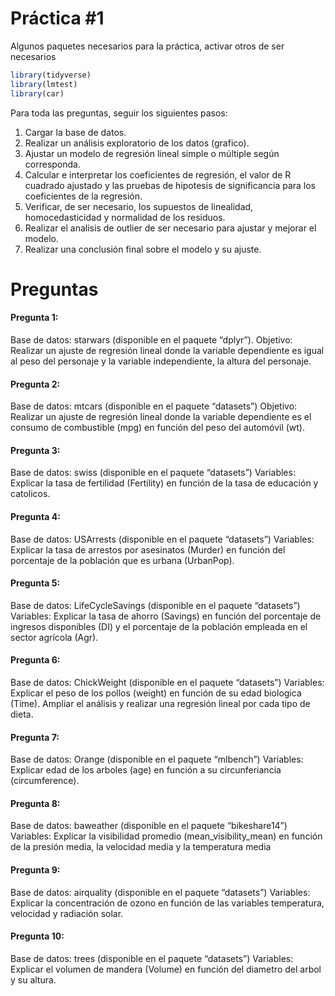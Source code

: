 Práctica \#1
================

Algunos paquetes necesarios para la práctica, activar otros de ser
necesarios

``` r
library(tidyverse)
library(lmtest)
library(car)
```

Para toda las preguntas, seguir los siguientes pasos:

1.  Cargar la base de datos.
2.  Realizar un análisis exploratorio de los datos (grafico).
3.  Ajustar un modelo de regresión lineal simple o múltiple según
    corresponda.
4.  Calcular e interpretar los coeficientes de regresión, el valor de R
    cuadrado ajustado y las pruebas de hipotesis de significancia para
    los coeficientes de la regresión.
5.  Verificar, de ser necesario, los supuestos de linealidad,
    homocedasticidad y normalidad de los residuos.
6.  Realizar el analisis de outlier de ser necesario para ajustar y
    mejorar el modelo.
7.  Realizar una conclusión final sobre el modelo y su ajuste.

# Preguntas

#### Pregunta 1:

Base de datos: starwars (disponible en el paquete “dplyr”). Objetivo:
Realizar un ajuste de regresión lineal donde la variable dependiente es
igual al peso del personaje y la variable independiente, la altura del
personaje.

#### Pregunta 2:

Base de datos: mtcars (disponible en el paquete “datasets”) Objetivo:
Realizar un ajuste de regresión lineal donde la variable dependiente es
el consumo de combustible (mpg) en función del peso del automóvil (wt).

#### Pregunta 3:

Base de datos: swiss (disponible en el paquete “datasets”) Variables:
Explicar la tasa de fertilidad (Fertility) en función de la tasa de
educación y catolicos.

#### Pregunta 4:

Base de datos: USArrests (disponible en el paquete “datasets”)
Variables: Explicar la tasa de arrestos por asesinatos (Murder) en
función del porcentaje de la población que es urbana (UrbanPop).

#### Pregunta 5:

Base de datos: LifeCycleSavings (disponible en el paquete “datasets”)
Variables: Explicar la tasa de ahorro (Savings) en función del
porcentaje de ingresos disponibles (DI) y el porcentaje de la población
empleada en el sector agrícola (Agr).

#### Pregunta 6:

Base de datos: ChickWeight (disponible en el paquete “datasets”)
Variables: Explicar el peso de los pollos (weight) en función de su edad
biologica (Time). Ampliar el análisis y realizar una regresión lineal
por cada tipo de dieta.

#### Pregunta 7:

Base de datos: Orange (disponible en el paquete “mlbench”) Variables:
Explicar edad de los arboles (age) en función a su circunferiancia
(circumference).

#### Pregunta 8:

Base de datos: baweather (disponible en el paquete “bikeshare14”)
Variables: Explicar la visibilidad promedio (mean_visibility_mean) en
función de la presión media, la velocidad media y la temperatura media

#### Pregunta 9:

Base de datos: airquality (disponible en el paquete “datasets”)
Variables: Explicar la concentración de ozono en función de las
variables temperatura, velocidad y radiación solar.

#### Pregunta 10:

Base de datos: trees (disponible en el paquete “datasets”) Variables:
Explicar el volumen de mandera (Volume) en función del diametro del
arbol y su altura.
